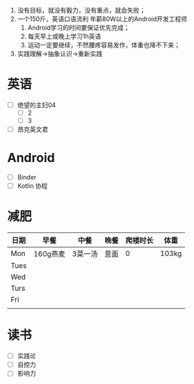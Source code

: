 1. 没有目标，就没有毅力，没有重点，就会失败；
2. 一个150斤，英语口语流利  年薪80W以上的Android开发工程师
	1. Android学习的时间要保证优先完成；
	2. 每天早上或晚上学习1h英语
	3. 运动一定要继续，不然腰疼容易发作，体重也降不下来；
3. 实践理解->抽象认识->重新实践
# 英语
- [ ] 绝望的主妇04
	- [ ] 2
	- [ ] 3
- [ ] 昂克英文君

# Android
- [ ]  Binder
- [ ] Kotlin 协程
# 减肥
| 日期   | 早餐     | 中餐   | 晚餐  | 爬楼时长 | 体重    |
| ---- | ------ | ---- | --- | ---- | ----- |
| Mon  | 160g燕麦 | 3菜一汤 | 意面  | 0    | 103kg |
| Tues |        |      |     |      |       |
| Wed  |        |      |     |      |       |
| Turs |        |      |     |      |       |
| Fri  |        |      |     |      |       |
|      |        |      |     |      |       |
# 读书
- [ ] 实践论
- [ ] 自控力
- [ ] 影响力